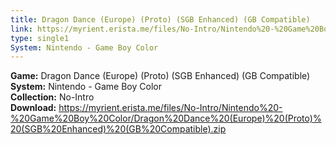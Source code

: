 ```yaml
---
title: Dragon Dance (Europe) (Proto) (SGB Enhanced) (GB Compatible)
link: https://myrient.erista.me/files/No-Intro/Nintendo%20-%20Game%20Boy%20Color/Dragon%20Dance%20(Europe)%20(Proto)%20(SGB%20Enhanced)%20(GB%20Compatible).zip
type: single1
System: Nintendo - Game Boy Color
---
```

<b>Game:</b> Dragon Dance (Europe) (Proto) (SGB Enhanced) (GB Compatible)<br>
<b>System:</b> Nintendo - Game Boy Color<br>
<b>Collection:</b> No-Intro<br>
<b>Download:</b> https://myrient.erista.me/files/No-Intro/Nintendo%20-%20Game%20Boy%20Color/Dragon%20Dance%20(Europe)%20(Proto)%20(SGB%20Enhanced)%20(GB%20Compatible).zip